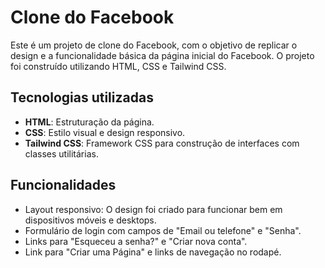 # Clone do Facebook

Este é um projeto de clone do Facebook, com o objetivo de replicar o design e a funcionalidade básica da página inicial do Facebook. O projeto foi construído utilizando HTML, CSS e Tailwind CSS.

## Tecnologias utilizadas

- **HTML**: Estruturação da página.
- **CSS**: Estilo visual e design responsivo.
- **Tailwind CSS**: Framework CSS para construção de interfaces com classes utilitárias.

## Funcionalidades

- Layout responsivo: O design foi criado para funcionar bem em dispositivos móveis e desktops.
- Formulário de login com campos de "Email ou telefone" e "Senha".
- Links para "Esqueceu a senha?" e "Criar nova conta".
- Link para "Criar uma Página" e links de navegação no rodapé.

